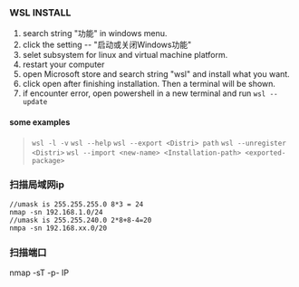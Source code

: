 ### WSL INSTALL
1. search string "功能" in windows menu.
2. click the setting -- "启动或关闭Windows功能"
3. selet subsystem for linux and virtual machine platform.
4. restart your computer
5. open Microsoft store and search string "wsl" and install what you want.
6. click open after finishing installation. Then a terminal will be shown.
7. if encounter error, open powershell in a new terminal and run `wsl --update`

#### some examples
> `wsl -l -v`
> `wsl --help`
> `wsl --export <Distri> path`
> `wsl --unregister <Distri>`
> `wsl --import <new-name> <Installation-path> <exported-package>`


### 扫描局域网ip
```shell
//umask is 255.255.255.0 8*3 = 24
nmap -sn 192.168.1.0/24
//umask is 255.255.240.0 2*8+8-4=20
nmpa -sn 192.168.xx.0/20
```

### 扫描端口
nmap -sT -p- IP

